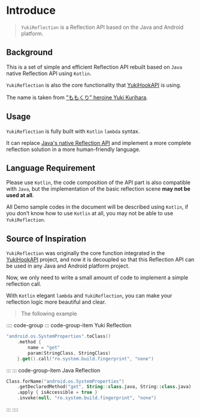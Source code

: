# Introduce

> `YukiReflection` is a Reflection API based on the Java and Android platform.

## Background

This is a set of simple and efficient Reflection API rebuilt based on `Java` native Reflection API using `Kotlin`.

`YukiReflection` is also the core functionality that [YukiHookAPI](https://github.com/fankes/YukiHookAPI) is using.

The name is taken from ["ももくり" heroine Yuki Kurihara](https://www.bilibili.com/bangumi/play/ss5016).

## Usage

`YukiReflection` is fully built with `Kotlin` `lambda` syntax.

It can replace [Java's native Reflection API](https://www.oracle.com/technical-resources/articles/java/javareflection.html) and implement a more complete reflection solution in a more human-friendly language.

## Language Requirement

Please use `Kotlin`, the code composition of the API part is also compatible with `Java`, but the implementation of the basic reflection scene **may not be used at all**.

All Demo sample codes in the document will be described using `Kotlin`, if you don’t know how to use `Kotlin` at all, you may not be able to use `YukiReflection`.

## Source of Inspiration

`YukiReflection` was originally the core function integrated in the [YukiHookAPI](https://github.com/fankes/YukiHookAPI) project, and now it is decoupled so that this Reflection API can be used in any Java and Android platform project.

Now, we only need to write a small amount of code to implement a simple reflection call.

With `Kotlin` elegant `lambda` and `YukiReflection`, you can make your reflection logic more beautiful and clear.

> The following example

:::: code-group
::: code-group-item Yuki Reflection

```kotlin
"android.os.SystemProperties".toClass()
    .method {
        name = "get"
        param(StringClass, StringClass)
    }.get().call("ro.system.build.fingerprint", "none")
```

:::
::: code-group-item Java Reflection

```kotlin
Class.forName("android.os.SystemProperties")
    .getDeclaredMethod("get", String::class.java, String::class.java)
    .apply { isAccessible = true }
    .invoke(null, "ro.system.build.fingerprint", "none")
```

:::
::::